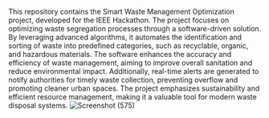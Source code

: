 This repository contains the Smart Waste Management Optimization project, developed for the IEEE Hackathon. The project focuses on optimizing waste segregation processes through a software-driven solution. By leveraging advanced algorithms, it automates the identification and sorting of waste into predefined categories, such as recyclable, organic, and hazardous materials. The software enhances the accuracy and efficiency of waste management, aiming to improve overall sanitation and reduce environmental impact. Additionally, real-time alerts are generated to notify authorities for timely waste collection, preventing overflow and promoting cleaner urban spaces. The project emphasizes sustainability and efficient resource management, making it a valuable tool for modern waste disposal systems.
![Screenshot (575)](https://github.com/user-attachments/assets/05cfcc2e-5a2f-414a-8a8f-86a60aee3b68)
